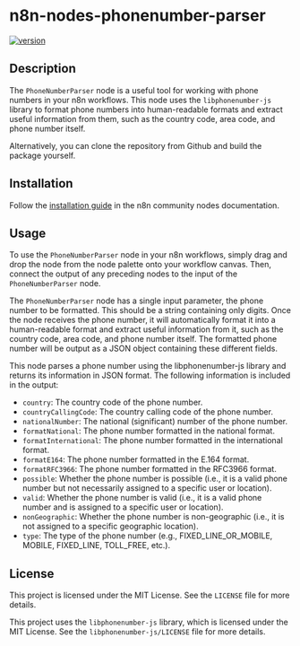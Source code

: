 # n8n-nodes-phonenumber-parser

[![version](https://img.shields.io/npm/v/@splainez/n8n-nodes-phonenumber-parser.svg)](https://www.npmjs.org/package/@splainez/n8n-nodes-phonenumber-parser)

## Description

The `PhoneNumberParser` node is a useful tool for working with phone numbers in your n8n workflows. This node uses the `libphonenumber-js` library to format phone numbers into human-readable formats and extract useful information from them, such as the country code, area code, and phone number itself.


Alternatively, you can clone the repository from Github and build the package yourself.

## Installation

Follow the [installation guide](https://docs.n8n.io/integrations/community-nodes/installation/) in the n8n community nodes documentation.

## Usage

To use the `PhoneNumberParser` node in your n8n workflows, simply drag and drop the node from the node palette onto your workflow canvas. Then, connect the output of any preceding nodes to the input of the `PhoneNumberParser` node.

The `PhoneNumberParser` node has a single input parameter, the phone number to be formatted. This should be a string containing only digits. Once the node receives the phone number, it will automatically format it into a human-readable format and extract useful information from it, such as the country code, area code, and phone number itself. The formatted phone number will be output as a JSON object containing these different fields.

This node parses a phone number using the libphonenumber-js library and returns its information in JSON format. The following information is included in the output:

* `country`: The country code of the phone number.
* `countryCallingCode`: The country calling code of the phone number.
* `nationalNumber`: The national (significant) number of the phone number.
* `formatNational`: The phone number formatted in the national format.
* `formatInternational`: The phone number formatted in the international format.
* `formatE164`: The phone number formatted in the E.164 format.
* `formatRFC3966`: The phone number formatted in the RFC3966 format.
* `possible`: Whether the phone number is possible (i.e., it is a valid phone number but not necessarily assigned to a specific user or location).
* `valid`: Whether the phone number is valid (i.e., it is a valid phone number and is assigned to a specific user or location).
* `nonGeographic`: Whether the phone number is non-geographic (i.e., it is not assigned to a specific geographic location).
* `type`: The type of the phone number (e.g., FIXED_LINE_OR_MOBILE, MOBILE, FIXED_LINE, TOLL_FREE, etc.).


## License

This project is licensed under the MIT License. See the `LICENSE` file for more details.

This project uses the `libphonenumber-js` library, which is licensed under the MIT License. See the `libphonenumber-js/LICENSE` file for more details.
